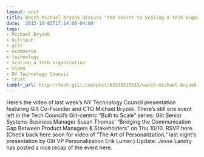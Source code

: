 ```yaml
---
layout: post
title: Watch Michael Bryzek Discuss "The Secret to Scaling a Tech Organization" [Video]
date: '2013-10-02T17:14:00-04:00'
tags:
- Michael Bryzek
- Gilttech
- gilt
- ecommerce
- technology
- scaling a tech organization
- video
- NY Technology Council
- trust
tumblr_url: http://tech.gilt.com/post/62930515933/watch-michael-bryzek-discuss-the-secret-to
---
```


Here’s the video of last week’s NY Technology Council presentation featuring Gilt Co-Founder and CTO Michael Bryzek. There’s still one event left in the Tech Council’s Gilt-centric “Built to Scale” series: Gilt Senior Systems Business Manager Susan Thomas’ “Bridging the Communication Gap Between Product Managers & Stakeholders” on Thu 10/10. RSVP here. (Check back here soon for video of “The Art of Personalization,” last night’s presentation by Gilt VP Personalization Erik Lumer.)
Update: Jesse Landry has posted a nice recap of the event here.

